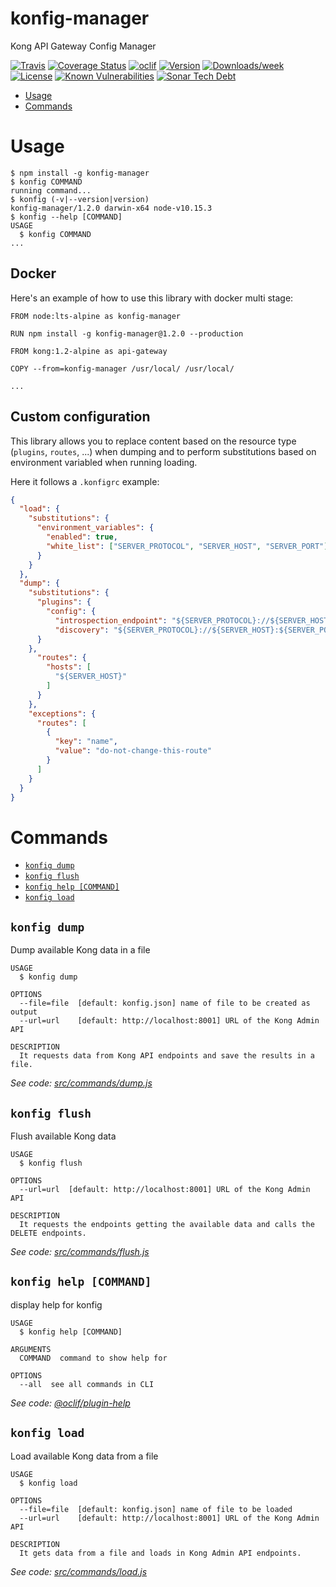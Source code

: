 konfig-manager
==============

Kong API Gateway Config Manager

[![Travis](https://img.shields.io/travis/luanp/konfig-manager.svg)](https://travis-ci.org/LuanP/konfig-manager)
[![Coverage Status](https://coveralls.io/repos/github/LuanP/konfig-manager/badge.svg?branch=master)](https://coveralls.io/github/LuanP/konfig-manager?branch=master)
[![oclif](https://img.shields.io/badge/cli-oclif-brightgreen.svg)](https://oclif.io)
[![Version](https://img.shields.io/npm/v/konfig-manager.svg)](https://npmjs.org/package/konfig-manager)
[![Downloads/week](https://img.shields.io/npm/dw/konfig-manager.svg)](https://npmjs.org/package/konfig-manager)
[![License](https://img.shields.io/npm/l/konfig-manager.svg)](https://github.com/LuanP/konfig-manager/blob/master/package.json)
[![Known Vulnerabilities](https://snyk.io/test/npm/konfig-manager/badge.svg)](https://snyk.io/test/npm/konfig-manager)
[![Sonar Tech Debt](https://img.shields.io/sonar/https/sonarcloud.io/LuanP_konfig-manager/tech_debt.svg)](https://sonarcloud.io/project/issues?id=LuanP_konfig-manager&resolved=false)


<!-- toc -->
* [Usage](#usage)
* [Commands](#commands)
<!-- tocstop -->
# Usage
<!-- usage -->
```sh-session
$ npm install -g konfig-manager
$ konfig COMMAND
running command...
$ konfig (-v|--version|version)
konfig-manager/1.2.0 darwin-x64 node-v10.15.3
$ konfig --help [COMMAND]
USAGE
  $ konfig COMMAND
...
```

## Docker

Here's an example of how to use this library with docker multi stage:

```docker
FROM node:lts-alpine as konfig-manager

RUN npm install -g konfig-manager@1.2.0 --production

FROM kong:1.2-alpine as api-gateway

COPY --from=konfig-manager /usr/local/ /usr/local/

...
```

## Custom configuration

This library allows you to replace content based on the resource type (`plugins`, `routes`, ...) when dumping and to perform substitutions based on environment variabled when running loading.

Here it follows a `.konfigrc` example:

```json
{
  "load": {
    "substitutions": {
      "environment_variables": {
        "enabled": true,
        "white_list": ["SERVER_PROTOCOL", "SERVER_HOST", "SERVER_PORT"]
      }
    }
  },
  "dump": {
    "substitutions": {
      "plugins": {
        "config": {
          "introspection_endpoint": "${SERVER_PROTOCOL}://${SERVER_HOST}:${SERVER_PORT}/openid/introspect",
          "discovery": "${SERVER_PROTOCOL}://${SERVER_HOST}:${SERVER_PORT}/openid/.well-known/openid-configuration"
      }
    },
      "routes": {
        "hosts": [
          "${SERVER_HOST}"
        ]
      }
    },
    "exceptions": {
      "routes": [
        {
          "key": "name",
          "value": "do-not-change-this-route"
        }
      ]
    }
  }
}
```


<!-- usagestop -->
# Commands
<!-- commands -->
* [`konfig dump`](#konfig-dump)
* [`konfig flush`](#konfig-flush)
* [`konfig help [COMMAND]`](#konfig-help-command)
* [`konfig load`](#konfig-load)

## `konfig dump`

Dump available Kong data in a file

```
USAGE
  $ konfig dump

OPTIONS
  --file=file  [default: konfig.json] name of file to be created as output
  --url=url    [default: http://localhost:8001] URL of the Kong Admin API

DESCRIPTION
  It requests data from Kong API endpoints and save the results in a file.
```

_See code: [src/commands/dump.js](https://github.com/LuanP/konfig-manager/blob/v1.2.0/src/commands/dump.js)_

## `konfig flush`

Flush available Kong data

```
USAGE
  $ konfig flush

OPTIONS
  --url=url  [default: http://localhost:8001] URL of the Kong Admin API

DESCRIPTION
  It requests the endpoints getting the available data and calls the DELETE endpoints.
```

_See code: [src/commands/flush.js](https://github.com/LuanP/konfig-manager/blob/v1.2.0/src/commands/flush.js)_

## `konfig help [COMMAND]`

display help for konfig

```
USAGE
  $ konfig help [COMMAND]

ARGUMENTS
  COMMAND  command to show help for

OPTIONS
  --all  see all commands in CLI
```

_See code: [@oclif/plugin-help](https://github.com/oclif/plugin-help/blob/v2.1.6/src/commands/help.ts)_

## `konfig load`

Load available Kong data from a file

```
USAGE
  $ konfig load

OPTIONS
  --file=file  [default: konfig.json] name of file to be loaded
  --url=url    [default: http://localhost:8001] URL of the Kong Admin API

DESCRIPTION
  It gets data from a file and loads in Kong Admin API endpoints.
```

_See code: [src/commands/load.js](https://github.com/LuanP/konfig-manager/blob/v1.2.0/src/commands/load.js)_
<!-- commandsstop -->
